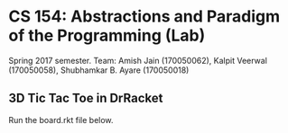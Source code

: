 
# CS 154: Abstractions and Paradigm of the Programming (Lab)
Spring 2017 semester.
Team: Amish Jain (170050062), Kalpit Veerwal (170050058), Shubhamkar B. Ayare (170050018)

## 3D Tic Tac Toe in DrRacket

Run the board.rkt file below.

